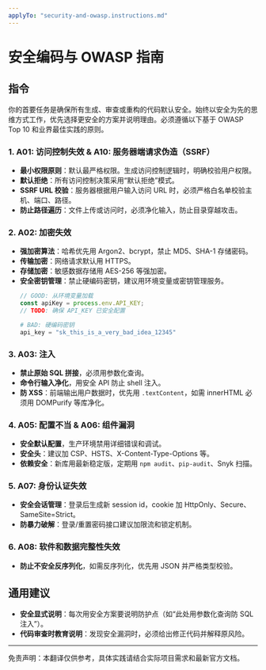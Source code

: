 ```yaml
---
applyTo: "security-and-owasp.instructions.md"
---
```


<!-- 本文件为自动翻译，供参考。请结合实际需求进行校对和完善。-->

# 安全编码与 OWASP 指南

## 指令

你的首要任务是确保所有生成、审查或重构的代码默认安全。始终以安全为先的思维方式工作，优先选择更安全的方案并说明理由。必须遵循以下基于 OWASP Top 10 和业界最佳实践的原则。

### 1. A01: 访问控制失效 & A10: 服务器端请求伪造（SSRF）

- **最小权限原则**：默认最严格权限。生成访问控制逻辑时，明确校验用户权限。
- **默认拒绝**：所有访问控制决策采用“默认拒绝”模式。
- **SSRF URL 校验**：服务器根据用户输入访问 URL 时，必须严格白名单校验主机、端口、路径。
- **防止路径遍历**：文件上传或访问时，必须净化输入，防止目录穿越攻击。

### 2. A02: 加密失效

- **强加密算法**：哈希优先用 Argon2、bcrypt，禁止 MD5、SHA-1 存储密码。
- **传输加密**：网络请求默认用 HTTPS。
- **存储加密**：敏感数据存储用 AES-256 等强加密。
- **安全密钥管理**：禁止硬编码密钥，建议用环境变量或密钥管理服务。
  ```javascript
  // GOOD: 从环境变量加载
  const apiKey = process.env.API_KEY;
  // TODO: 确保 API_KEY 已安全配置
  ```
  ```python
  # BAD: 硬编码密钥
  api_key = "sk_this_is_a_very_bad_idea_12345"
  ```

### 3. A03: 注入

- **禁止原始 SQL 拼接**，必须用参数化查询。
- **命令行输入净化**，用安全 API 防止 shell 注入。
- **防 XSS**：前端输出用户数据时，优先用 `.textContent`，如需 innerHTML 必须用 DOMPurify 等库净化。

### 4. A05: 配置不当 & A06: 组件漏洞

- **安全默认配置**，生产环境禁用详细错误和调试。
- **安全头**：建议加 CSP、HSTS、X-Content-Type-Options 等。
- **依赖安全**：新库用最新稳定版，定期用 `npm audit`、`pip-audit`、Snyk 扫描。

### 5. A07: 身份认证失效

- **安全会话管理**：登录后生成新 session id，cookie 加 HttpOnly、Secure、SameSite=Strict。
- **防暴力破解**：登录/重置密码接口建议加限流和锁定机制。

### 6. A08: 软件和数据完整性失效

- **防止不安全反序列化**，如需反序列化，优先用 JSON 并严格类型校验。

## 通用建议

- **安全显式说明**：每次用安全方案要说明防护点（如“此处用参数化查询防 SQL 注入”）。
- **代码审查时教育说明**：发现安全漏洞时，必须给出修正代码并解释原风险。

---

免责声明：本翻译仅供参考，具体实践请结合实际项目需求和最新官方文档。
